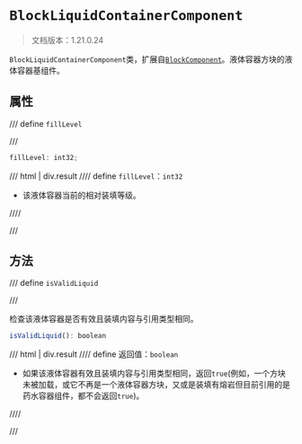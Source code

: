 # `BlockLiquidContainerComponent`

> 文档版本：1.21.0.24

`BlockLiquidContainerComponent`类，扩展自[`BlockComponent`](./blockcomponent.md)。液体容器方块的液体容器基组件。

## 属性

/// define
`fillLevel`


///

```js
fillLevel: int32;
```

/// html | div.result
//// define
`fillLevel`：`int32`

- 该液体容器当前的相对装填等级。


////

///


## 方法

/// define
`isValidLiquid`


///

检查该液体容器是否有效且装填内容与引用类型相同。

```js
isValidLiquid(): boolean
```

/// html | div.result
//// define
返回值：`boolean`

- 如果该液体容器有效且装填内容与引用类型相同，返回`true`(例如，一个方块未被加载，或它不再是一个液体容器方块，又或是装填有熔岩但目前引用的是药水容器组件，都不会返回`true`)。


////

///

